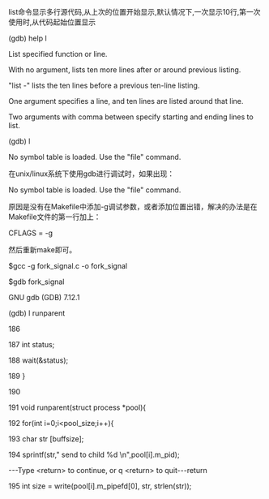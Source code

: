list命令显示多行源代码,从上次的位置开始显示,默认情况下,一次显示10行,第一次使用时,从代码起始位置显示

\(gdb\) help l

List specified function or line.

With no argument, lists ten more lines after or around previous listing.

"list -" lists the ten lines before a previous ten-line listing.

One argument specifies a line, and ten lines are listed around that line.

Two arguments with comma between specify starting and ending lines to list.

\(gdb\) l

No symbol table is loaded.  Use the "file" command.

在unix/linux系统下使用gdb进行调试时，如果出现：

No symbol table is loaded. Use the "file" command.

原因是没有在Makefile中添加-g调试参数，或者添加位置出错，解决的办法是在Makefile文件的第一行加上：

CFLAGS = -g

然后重新make即可。

$gcc -g fork\_signal.c -o fork\_signal

$gdb fork\_signal

GNU gdb \(GDB\) 7.12.1

\(gdb\) l runparent

186

187         int status;

188         wait\(&status\);

189     }

190

191     void runparent\(struct process \*pool\){

192         for\(int i=0;i&lt;pool\_size;i++\){

193             char str \[buffsize\];

194             sprintf\(str," send to child %d \n",pool\[i\].m\_pid\);

---Type &lt;return&gt; to continue, or q &lt;return&gt; to quit---return

195             int size = write\(pool\[i\].m\_pipefd\[0\], str, strlen\(str\)\);

